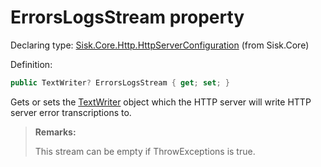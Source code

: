 <!--

Copyrights 2023 Sisk Framework - CypherPotato
Published under MIT license

!!! DO NOT EDIT THIS FILE !!!
This file was generated by a tool in the Sisk package. To edit the information in this documentation,
edit the XML documentation present in the Sisk source code.

-->


# ErrorsLogsStream property

Declaring type: [Sisk.Core.Http.HttpServerConfiguration](/spec/Sisk.Core.Http.HttpServerConfiguration.md) (from Sisk.Core)


Definition:

```cs
public TextWriter? ErrorsLogsStream { get; set; }
```

Gets or sets the <a href="https://learn.microsoft.com/en-us/dotnet/api/System.IO.TextWriter">TextWriter</a> object which the HTTP server will write HTTP server error transcriptions to.

> **Remarks:**
>
> This stream can be empty if ThrowExceptions is true.
